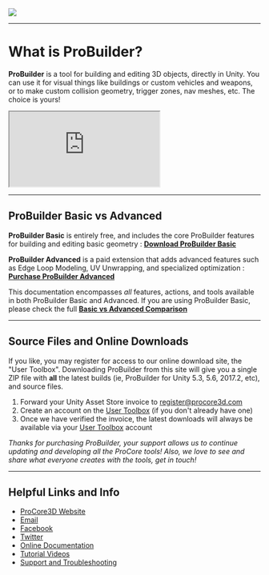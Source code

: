 ﻿<div class="site"><a href="https://youtu.be/Ta3HkV_qHTc"><img src="../images/VidLink_GettingStarted_Slim.png"></a></div>

---

# What is ProBuilder?

**ProBuilder** is a tool for building and editing 3D objects, directly in Unity. You can use it for visual things like buildings or custom vehicles and weapons, or to make custom collision geometry, trigger zones, nav meshes, etc. The choice is yours!

<iframe class="youtube-preview" src="https://www.youtube.com/embed/Kjqx6cKUepc" allowfullscreen></iframe>

---

## ProBuilder Basic vs Advanced

**ProBuilder Basic** is entirely free, and includes the core ProBuilder features for building and editing basic geometry : [**Download ProBuilder Basic**](http://u3d.as/62y)

**ProBuilder Advanced** is a paid extension that adds advanced features such as Edge Loop Modeling, UV Unwrapping, and specialized optimization : [**Purchase ProBuilder Advanced**](http://u3d.as/30b)

<div class="alert-box warning">
This documentation encompasses <i>all</i> features, actions, and tools available in both ProBuilder Basic and Advanced. If you are using ProBuilder Basic, please check the full <a href="basic-vs-advanced/"><strong>Basic vs Advanced Comparison</strong></a>
</div>

---

## Source Files and Online Downloads

If you like, you may register for access to our online download site, the "User Toolbox". Downloading ProBuilder from this site will give you a single ZIP file with **all** the latest builds (ie, ProBuilder for Unity 5.3, 5.6, 2017.2, etc), and source files.

1. Forward your Unity Asset Store invoice to [register@procore3d.com](mailto:register@procore3d.com)
2. Create an account on the [User Toolbox](http://www.procore3d.com/usertoolbox) (if you don't already have one)
3. Once we have verified the invoice, the latest downloads will always be available via your [User Toolbox](http://www.procore3d.com/usertoolbox) account

*Thanks for purchasing ProBuilder, your support allows us to continue updating and developing all the ProCore tools! Also, we love to see and share what everyone creates with the tools, get in touch!*

---

## Helpful Links and Info

- [ProCore3D Website](http://www.procore3d.com)
- [Email](mailto:contact@procore3d.com)
- [Facebook](http://www.facebook.com/probuilder3d)
- [Twitter](http://www.twitter.com/probuilder3d)
- [Online Documentation](http://www.procore3d.com/docs/probuilder)
- [Tutorial Videos](http://www.procore3d.com/videos)
- [Support and Troubleshooting](http://www.procore3d.com/forum)
